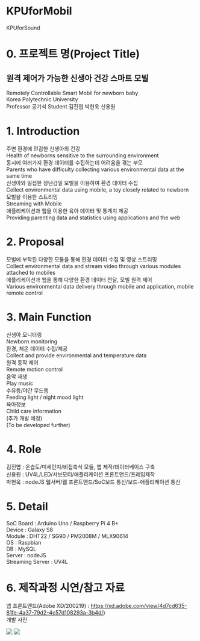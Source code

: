# KPUforMobil
KPUforSound

# 0. 프로젝트 명(Project Title)
## 원격 제어가 가능한 신생아 건강 스마트 모빌  
Remotely Controllable Smart Mobil for newborn baby  
Korea Polytechnic University  
Professor 공기석 Student 김진엽 박현욱 신용원  

# 1. Introduction  
주변 환경에 민감한 신생아의 건강  
Health of newborns sensitive to the surrounding environment  
동시에 여러가지 환경 데이터를 수집하는데 어려움을 겪는 부모  
Parents who have difficulty collecting various environmental data at the same time  
신생아와 밀접한 장난감일 모빌을 이용하여 환경 데이터 수집  
Collect environmental data using mobile, a toy closely related to newborn  
모빌을 이용한 스트리밍  
Streaming with Mobile  
애플리케이션과 웹을 이용한 육아 데이터 및 통계치 제공  
Providing parenting data and statistics using applications and the web  

# 2. Proposal
모빌에 부착된 다양한 모듈을 통해 환경 데이터 수집 및 영상 스트리밍  
Collect environmental data and stream video through various modules attached to mobiles  
애플리케이션과 웹을 통해 다양한 환경 데이터 전달, 모빌 원격 제어  
Various environmental data delivery through mobile and application, mobile remote control  

# 3. Main Function  
신생아 모니터링  
Newborn monitoring  
환경, 체온 데이터 수집/제공  
Collect and provide environmental and temperature data  
원격 동작 제어  
Remote motion control  
음악 재생  
Play music  
수유등/야간 무드등  
Feeding light / night mood light  
육아정보  
Child care information  
(추가 개발 예정)  
(To be developed further)  


# 4. Role
김진엽 : 온습도/미세먼지/비접촉식 모듈, 앱 제작/데이터베이스 구축  
신용원 : UV4L/LED/서보모터/애플리케이션 프론트앤드/프레임제작  
박현욱 : nodeJS 웹서버/웹 프론트앤드/SoC보드 통신/보드-애플리케이션 통신  

# 5. Detail
SoC Board : Arduino Uno / Raspberry Pi 4 B+  
Device : Galaxy S8  
Module : DHT22 / SG90 / PM2008M / MLX90614  
OS : Raspbian  
DB : MySQL  
Server : nodeJS  
Streaming Server : UV4L  

# 6. 제작과정 시연/참고 자료
앱 프론트앤드(Adobe XD/200219) : https://xd.adobe.com/view/4d7cd635-81fe-4a37-79d2-4c57d108293a-3b4d/)  
개발 사진  
<div>
<img src="https://user-images.githubusercontent.com/37360089/72738192-661d4d00-3be4-11ea-90a1-54e613cbda81.jpg"></img>  
<img src="https://user-images.githubusercontent.com/37360089/72738200-6a496a80-3be4-11ea-87ab-3dd8c8f5f42d.png"></img>
</div>

